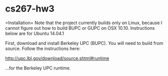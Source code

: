 # cs267-hw3
=Installation=
Note that the project currently builds only on Linux, because I cannot figure out how to build BUPC
or GUPC on OSX 10.10.  Instructions below are for Ubuntu 14.04.1

First, download and install Berkeley UPC (BUPC).  You will need to build from source.  Follow
the instructions here:

http://upc.lbl.gov/download/source.shtml#runtime

...for the Berkeley UPC runtime.
